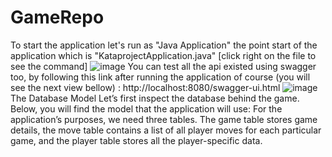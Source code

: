 # GameRepo
To start the application let's run as "Java Application" the point start of the application which is "KataprojectApplication.java" [click right on the file
to see the command]
![image](https://user-images.githubusercontent.com/34302775/161648160-044c8f95-85b6-4102-819e-9497bb2dea79.png)
You can test all the api existed using swagger too, by following this link after running the application of course (you will see the next view bellow) :
http://localhost:8080/swagger-ui.html
![image](https://user-images.githubusercontent.com/34302775/161648468-5e08af1f-b2b5-40a0-90eb-bcfda1a3cacf.png)
The Database Model
Let’s first inspect the database behind the game. Below, you will find the model that the application will use:
For the application’s purposes, we need three tables. The game table stores game details, the move table contains 
a list of all player moves for each particular game, and the player table stores all the player-specific data.
